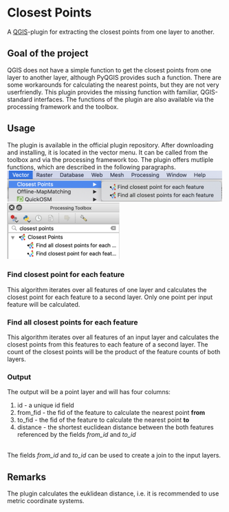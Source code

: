 # Closest Points
A <a href="https://github.com/qgis/QGIS">QGIS</a>-plugin for extracting the closest points from one layer to another.

## Goal of the project
QGIS does not have a simple function to get the closest points from one layer to another layer, although PyQGIS provides such a function.
There are some workarounds for calculating the nearest points, but they are not very userfriendly.
This plugin provides the missing function with familiar, QGIS-standard interfaces. The functions of the plugin are also available via the processing framework and the toolbox.

## Usage
The plugin is available in the official plugin repository. After downloading and installing, it is located in the vector menu. It can be called from the toolbox and via the processing framework too.
The plugin offers mutliple functions, which are described in the following paragraphs.
<br>
<img src="screenshots/vector_menu.png" width="500"/>
<img src="screenshots/toolbox.png" height="130"/>

### Find closest point for each feature
This algorithm iterates over all features of one layer and calculates the closest point for each feature to a second layer.
Only one point per input feature will be calculated.

### Find all closest points for each feature
This algorithm iterates over all features of an input layer and calculates the closest points from this features to each feature of a second layer.
The count of the closest points will be the product of the feature counts of both layers.

### Output
The output will be a point layer and will has four columns:
1. id - a unique id field
2. from_fid - the fid of the feature to calculate the nearest point <b>from</b>
3. to_fid - the fid of the feature to calculate the nearest point <b>to</b>
4. distance - the shortest euclidean distance between the both features referenced by the fields <i>from_id</i> and <i>to_id</i>
<br>
The fields <i>from_id</i> and <i>to_id</i> can be used to create a join to the input layers.

## Remarks
The plugin calculates the euklidean distance, i.e. it is recommended to use metric coordinate systems.